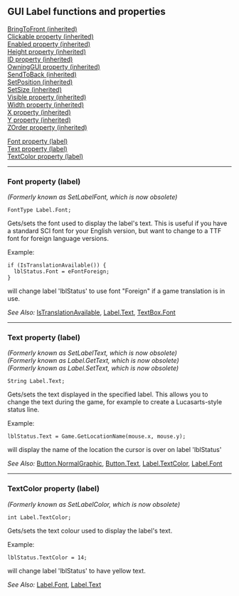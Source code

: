 GUI Label functions and properties
----------------------------------

[BringToFront (inherited)](GUIControl#BringToFront)\
[Clickable property (inherited)](GUIControl#Clickable)\
[Enabled property (inherited)](GUIControl#Enabled)\
[Height property (inherited)](GUIControl#Height)\
[ID property (inherited)](GUIControl#ID)\
[OwningGUI property (inherited)](GUIControl#OwningGUI)\
[SendToBack (inherited)](GUIControl#SendToBack)\
[SetPosition (inherited)](GUIControl#SetPosition)\
[SetSize (inherited)](GUIControl#SetSize)\
[Visible property (inherited)](GUIControl#Visible)\
[Width property (inherited)](GUIControl#Width)\
[X property (inherited)](GUIControl#X)\
[Y property (inherited)](GUIControl#Y)\
[ZOrder property (inherited)](GUIControl#ZOrder)

[Font property (label)](#Font)\
[Text property (label)](#Text)\
[TextColor property (label)](#TextColor)

---

### Font property (label)

*(Formerly known as SetLabelFont, which is now obsolete)*

    FontType Label.Font;

Gets/sets the font used to display the label's text. This is useful if
you have a standard SCI font for your English version, but want to
change to a TTF font for foreign language versions.

Example:

    if (IsTranslationAvailable()) {
      lblStatus.Font = eFontForeign;
    }

will change label 'lblStatus' to use font "Foreign" if a game
translation is in use.

*See Also:* [IsTranslationAvailable](Game#IsTranslationAvailable),
[Label.Text](topic55#Label.Text),
[TextBox.Font](topic58#TextBox.Font)

---

### Text property (label)

*(Formerly known as SetLabelText, which is now obsolete)*\
*(Formerly known as Label.GetText, which is now obsolete)*\
*(Formerly known as Label.SetText, which is now obsolete)*

    String Label.Text;

Gets/sets the text displayed in the specified label. This allows you to
change the text during the game, for example to create a Lucasarts-style
status line.

Example:

    lblStatus.Text = Game.GetLocationName(mouse.x, mouse.y);

will display the name of the location the cursor is over on label
'lblStatus'

*See Also:* [Button.NormalGraphic](topic54#Button.NormalGraphic),
[Button.Text](topic54#Button.Text),
[Label.TextColor](topic55#Label.TextColor),
[Label.Font](topic55#Label.Font)

---

### TextColor property (label)

*(Formerly known as SetLabelColor, which is now obsolete)*

    int Label.TextColor;

Gets/sets the text colour used to display the label's text.

Example:

    lblStatus.TextColor = 14;

will change label 'lblStatus' to have yellow text.

*See Also:* [Label.Font](topic55#Label.Font),
[Label.Text](topic55#Label.Text)

